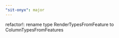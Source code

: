```yaml
---
"sit-onyx": major
---
```


refactor!: rename type RenderTypesFromFeature to ColumnTypesFromFeatures
